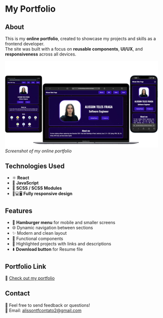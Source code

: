# My Portfolio

## About

This is my **online portfolio**, created to showcase my projects and skills as a frontend developer.  
The site was built with a focus on **reusable components**, **UI/UX**, and **responsiveness** across all devices.

![Portfolio Screenshot](src/assets/images/projectreadme.jpg)  
*Screenshot of my online portfolio*

## Technologies Used

- ⚛️ **React**  
- 📜 **JavaScript**  
- 🎨 **SCSS / SCSS Modules**  
- 📱💻🖥️ **Fully responsive design**

## Features

- 🍔 **Hamburger menu** for mobile and smaller screens
- 🌐 Dynamic navigation between sections  
- ✨ Modern and clean layout  
- 📩 Functional components  
- 📂 Highlighted projects with links and descriptions  
- ⬇️ **Download button** for Resume file 

## Portfolio Link

🔗 [Check out my portfolio](https://alissontfraga-portfolio.vercel.app)

## Contact

💬 Feel free to send feedback or questions!  
📧 Email: alissontfcontato2@gmail.com
